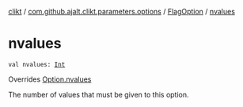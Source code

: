[clikt](../../index.md) / [com.github.ajalt.clikt.parameters.options](../index.md) / [FlagOption](index.md) / [nvalues](./nvalues.md)

# nvalues

`val nvalues: `[`Int`](https://kotlinlang.org/api/latest/jvm/stdlib/kotlin/-int/index.html)

Overrides [Option.nvalues](../-option/nvalues.md)

The number of values that must be given to this option.

